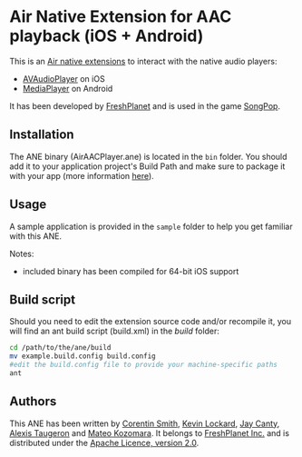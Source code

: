 Air Native Extension for AAC playback (iOS + Android)
=====================================================

This is an [Air native extensions](http://www.adobe.com/devnet/air/native-extensions-for-air.html) 
to interact with the native audio players:

* [AVAudioPlayer](https://developer.apple.com/library/ios/documentation/AVFoundation/Reference/AVAudioPlayerClassReference/Chapters/Reference.html) on iOS
* [MediaPlayer](http://developer.android.com/reference/android/media/MediaPlayer.html) on Android

It has been developed by [FreshPlanet](http://freshplanet.com) and is used in the game [SongPop](http://songpop.fm).


Installation
------------

The ANE binary (AirAACPlayer.ane) is located in the `bin` folder. 
You should add it to your application project's Build Path and make sure to package it with your app 
(more information [here](http://help.adobe.com/en_US/air/build/WS597e5dadb9cc1e0253f7d2fc1311b491071-8000.html)).

Usage
-----

A sample application is provided in the `sample` folder to help you get familiar with this ANE.



Notes:
* included binary has been compiled for 64-bit iOS support

Build script
------------

Should you need to edit the extension source code and/or recompile it, you will find an ant build script 
(build.xml) in the *build* folder:

```bash
cd /path/to/the/ane/build
mv example.build.config build.config
#edit the build.config file to provide your machine-specific paths
ant
```


Authors
-------

This ANE has been written by [Corentin Smith](http://csmith.fr), [Kevin Lockard](https://github.com/kevinfreshplanet),
[Jay Canty](https://github.com/jaycanty), [Alexis Taugeron](http://alexistaugeron.com) and [Mateo Kozomara](mateo.kozomara@gmail.com). 
It belongs to [FreshPlanet Inc.](http://freshplanet.com) and is distributed under the 
[Apache Licence, version 2.0](http://www.apache.org/licenses/LICENSE-2.0).
